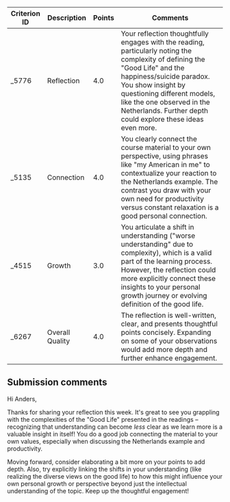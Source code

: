 | Criterion ID | Description | Points | Comments |
|---|---|---|---|
| _5776 | Reflection | 4.0 | Your reflection thoughtfully engages with the reading, particularly noting the complexity of defining the "Good Life" and the happiness/suicide paradox. You show insight by questioning different models, like the one observed in the Netherlands. Further depth could explore these ideas even more. |
| _5135 | Connection | 4.0 | You clearly connect the course material to your own perspective, using phrases like "my American in me" to contextualize your reaction to the Netherlands example. The contrast you draw with your own need for productivity versus constant relaxation is a good personal connection. |
| _4515 | Growth | 3.0 | You articulate a shift in understanding ("worse understanding" due to complexity), which is a valid part of the learning process. However, the reflection could more explicitly connect these insights to your personal growth journey or evolving definition of the good life. |
| _6267 | Overall Quality | 4.0 | The reflection is well-written, clear, and presents thoughtful points concisely. Expanding on some of your observations would add more depth and further enhance engagement. |

## Submission comments

Hi Anders,

Thanks for sharing your reflection this week. It's great to see you grappling with the complexities of the "Good Life" presented in the readings – recognizing that understanding can become *less* clear as we learn more is a valuable insight in itself! You do a good job connecting the material to your own values, especially when discussing the Netherlands example and productivity.

Moving forward, consider elaborating a bit more on your points to add depth. Also, try explicitly linking the shifts in your understanding (like realizing the diverse views on the good life) to how this might influence your own personal growth or perspective beyond just the intellectual understanding of the topic. Keep up the thoughtful engagement!
